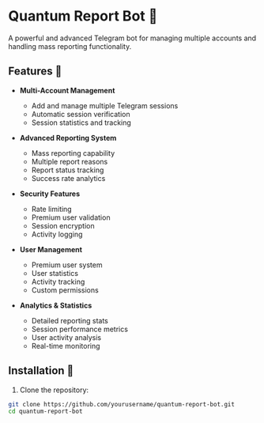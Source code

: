 # Quantum Report Bot 🤖

A powerful and advanced Telegram bot for managing multiple accounts and handling mass reporting functionality.

## Features 🌟

- **Multi-Account Management**
  - Add and manage multiple Telegram sessions
  - Automatic session verification
  - Session statistics and tracking

- **Advanced Reporting System**
  - Mass reporting capability
  - Multiple report reasons
  - Report status tracking
  - Success rate analytics

- **Security Features**
  - Rate limiting
  - Premium user validation
  - Session encryption
  - Activity logging

- **User Management**
  - Premium user system
  - User statistics
  - Activity tracking
  - Custom permissions

- **Analytics & Statistics**
  - Detailed reporting stats
  - Session performance metrics
  - User activity analysis
  - Real-time monitoring

## Installation 🔧

1. Clone the repository:
```bash
git clone https://github.com/yourusername/quantum-report-bot.git
cd quantum-report-bot
